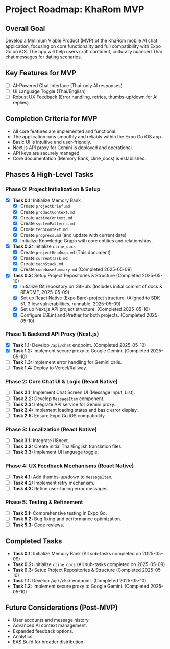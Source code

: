 # Project Roadmap: KhaRom MVP

## Overall Goal
Develop a Minimum Viable Product (MVP) of the KhaRom mobile AI chat application, focusing on core functionality and full compatibility with Expo Go on iOS. The app will help users craft confident, culturally nuanced Thai chat messages for dating scenarios.

## Key Features for MVP
-   [ ] AI-Powered Chat Interface (Thai-only AI responses)
-   [ ] UI Language Toggle (Thai/English)
-   [ ] Robust UX Feedback (Error handling, retries, thumbs-up/down for AI replies)

## Completion Criteria for MVP
-   All core features are implemented and functional.
-   The application runs smoothly and reliably within the Expo Go iOS app.
-   Basic UI is intuitive and user-friendly.
-   Next.js API proxy for Gemini is deployed and operational.
-   API keys are securely managed.
-   Core documentation (Memory Bank, cline_docs) is established.

## Phases & High-Level Tasks

### Phase 0: Project Initialization & Setup
-   [x] **Task 0.1:** Initialize Memory Bank
    -   [x] Create `projectbrief.md`
    -   [x] Create `productContext.md`
    -   [x] Create `activeContext.md`
    -   [x] Create `systemPatterns.md`
    -   [x] Create `techContext.md`
    -   [x] Create `progress.md` (and update with current date)
    -   [x] Initialize Knowledge Graph with core entities and relationships.
-   [x] **Task 0.2:** Initialize `cline_docs`
    -   [x] Create `projectRoadmap.md` (This document)
    -   [x] Create `currentTask.md`
    -   [x] Create `techStack.md`
    -   [x] Create `codebaseSummary.md` (Completed 2025-05-09)
-   [x] **Task 0.3:** Setup Project Repositories & Structure (Completed 2025-05-10)
    -   [x] Initialize Git repository on GitHub. (Includes initial commit of docs & README, 2025-05-09)
    -   [x] Set up React Native (Expo Bare) project structure. (Aligned to SDK 51, 3 low vulnerabilities, runnable. 2025-05-09)
    -   [x] Set up Next.js API project structure. (Completed 2025-05-10)
    -   [x] Configure ESLint and Prettier for both projects. (Completed 2025-05-10)

### Phase 1: Backend API Proxy (Next.js)
-   [x] **Task 1.1:** Develop `/api/chat` endpoint. (Completed 2025-05-10)
-   [x] **Task 1.2:** Implement secure proxy to Google Gemini. (Completed 2025-05-10)
-   [ ] **Task 1.3:** Implement error handling for Gemini calls.
-   [ ] **Task 1.4:** Deploy to Vercel/Railway.

### Phase 2: Core Chat UI & Logic (React Native)
-   [ ] **Task 2.1:** Implement Chat Screen UI (Message Input, List).
-   [ ] **Task 2.2:** Develop `MessageItem` component.
-   [ ] **Task 2.3:** Integrate API service for Gemini proxy.
-   [ ] **Task 2.4:** Implement loading states and basic error display.
-   [ ] **Task 2.5:** Ensure Expo Go iOS compatibility.

### Phase 3: Localization (React Native)
-   [ ] **Task 3.1:** Integrate i18next.
-   [ ] **Task 3.2:** Create initial Thai/English translation files.
-   [ ] **Task 3.3:** Implement UI language toggle.

### Phase 4: UX Feedback Mechanisms (React Native)
-   [ ] **Task 4.1:** Add thumbs-up/down to `MessageItem`.
-   [ ] **Task 4.2:** Implement retry mechanism.
-   [ ] **Task 4.3:** Refine user-facing error messages.

### Phase 5: Testing & Refinement
-   [ ] **Task 5.1:** Comprehensive testing in Expo Go.
-   [ ] **Task 5.2:** Bug fixing and performance optimization.
-   [ ] **Task 5.3:** Code reviews.

## Completed Tasks
-   **Task 0.1:** Initialize Memory Bank (All sub-tasks completed on 2025-05-09)
-   **Task 0.2:** Initialize `cline_docs` (All sub-tasks completed on 2025-05-09)
-   **Task 0.3:** Setup Project Repositories & Structure (Completed 2025-05-10)
-   **Task 1.1:** Develop `/api/chat` endpoint. (Completed 2025-05-10)
-   **Task 1.2:** Implement secure proxy to Google Gemini. (Completed 2025-05-10)

## Future Considerations (Post-MVP)
-   User accounts and message history.
-   Advanced AI context management.
-   Expanded feedback options.
-   Analytics.
-   EAS Build for broader distribution.
